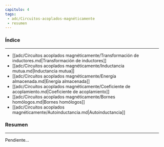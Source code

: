 ```yaml
---
capitulo: 4
tags: 
 - adc/Circuitos-acoplados-magnéticamente
 - resumen
---
```

### Índice 
---
* [[adc/Circuitos acoplados magnéticamente/Transformación de inductores.md|Transformación de inductores]]
* [[adc/Circuitos acoplados magnéticamente/Inductancia mutua.md|Inductancia mutua]]
* [[adc/Circuitos acoplados magnéticamente/Energía almacenada.md|Energía almacenada]]
* [[adc/Circuitos acoplados magnéticamente/Coeficiente de acoplamiento.md|Coeficiente de acoplamiento]]
* [[adc/Circuitos acoplados magnéticamente/Bornes homólogos.md|Bornes homólogos]]
* [[adc/Circuitos acoplados magnéticamente/Autoinductancia.md|Autoinductancia]]

### Resumen
---
Pendiente...